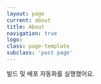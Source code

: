 ```yaml
---
layout: page
current: about
title: About
navigation: true
logo: 
class: page-template
subclass: 'post page'
---
```


빌드 및 배포 자동화를 실행했어요.